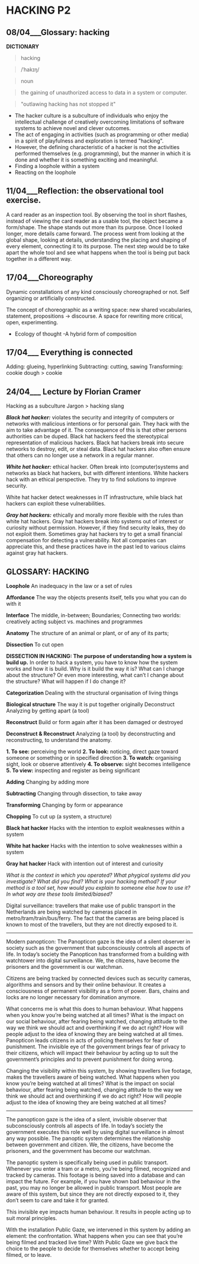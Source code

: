 # **HACKING P2**

## **08/04___Glossary: hacking**                                                                                   

**DICTIONARY**

> hacking

> /ˈhakɪŋ/

> noun

> the gaining of unauthorized access to data in a system or computer.

> "outlawing hacking has not stopped it"

- The hacker culture is a subculture of individuals who enjoy the intellectual challenge of creatively overcoming limitations of software systems to achieve novel and clever outcomes.
- The act of engaging in activities (such as programming or other media) in a spirit of playfulness and exploration is termed "hacking". 
- However, the defining characteristic of a hacker is not the activities performed themselves (e.g. programming), but the manner in which it is done and whether it is something exciting and meaningful.
- Finding a loophole within a system
- Reacting on the loophole

## **11/04___Reflection: the observational tool exercise.**
A card reader as an inspection tool.
By observing the tool in short flashes, instead of viewing the card reader as a usable tool, the object became a form/shape.
The shape stands out more than its purpose. Once I looked longer, more details came forward. 
The process went from looking at the global shape, looking at details, understanding the placing and shaping of every element, connecting it to its purpose. 
The next step would be to take apart the whole tool and see what happens when the tool is being put back together in a different way. 

## **17/04___Choreography**   
Dynamic constallations of any kind consciously choreographed or not. Self organizing or artificially constructed.

The concept of choreographic as a writing space: new shared vocabularies, statement, propositions -> discourse. A space for rewriting more critical, open, experimenting. 

- Ecology of thought 
-A hybrid form of composition 

## **17/04___ Everything is connected**
Adding: glueing, hyperlinking
Subtracting: cutting, sawing
Transforming: cookie dough > cookie


## **24/04___ Lecture by Florian Cramer**
Hacking as a subculture
Jargon > hacking slang 

**_Black hat hacker:_** violates the security and integrity of computers or networks with malicious intentions or for personal gain. They hack with the aim to take advantage of it. 
The consequence of this is that other persons authorities can be duped. Black hat hackers feed the stereotypical representation of malicious hackers.
Black hat hackers break into secure networks to destroy, edit, or steal data. Black hat hackers also often ensure that others can no longer use a network in a regular manner.

**_White hat hacker:_** ethical hacker. Often break into (computer)systems and networks as black hat hackers, but with different intentions. White hackers hack with an ethical perspective. They try to find solutions to improve security.

White hat hacker detect weaknesses in IT infrastructure, while black hat hackers can exploit these vulnerabilities. 

**_Gray hat hackers:_** ethically and morally more flexible with the rules than white hat hackers. Gray hat hackers break into systems out of interest or curiosity without permission. However, if they find security leaks, they do not exploit them. Sometimes gray hat hackers try to get a small financial compensation for detecting a vulnerability. Not all companies can appreciate this, and these practices have in the past led to various claims against gray hat hackers.

## **GLOSSARY: HACKING**

**Loophole**
An inadequacy in the law or a set of rules

**Affordance**
The way the objects presents itself, tells you what you can do with it

**Interface**
The middle, in-between;
Boundaries;
Connecting two worlds: creatively acting subject vs. machines and programmes

**Anatomy**
The structure of an animal or plant, or of any of its parts;

**Dissection**
To cut open

**DISSECTION IN HACKING: The purpose of understanding how a system is build up.**
In order to hack a system, you have to know how the system works and how it is build. Why is it build the way it is? What can I change about the structure? Or even more interesting, what can’t I change about the structure? What will happen if I do change it? 

**Categorization**
Dealing with the structural organisation of living things

**Biological structure**
The way it is put together originally
Deconstruct 
Analyzing by getting apart (a tool)

**Reconstruct** 
Build or form again after it has been damaged or destroyed 

**Deconstruct & Reconstruct** 
Analyzing (a tool) by deconstructing and reconstructing, to understand the anatomy. 

**1. To see:** perceiving the world 
**2. To look:** noticing, direct gaze toward someone or something or in specified direction 
**3. To watch:** organising sight, look or observe attentively 
**4. To observe:** sight becomes intelligence
**5. To view:** inspecting and register as being significant 


**Adding**
Changing by adding more

**Subtracting**
Changing through dissection, to take away

**Transforming**
Changing by form or appearance


**Chopping** 
To cut up (a system, a structure)

**Black hat hacker** 
Hacks with the intention to exploit weaknesses within a system 

**White hat hacker** 
Hacks with the intention to solve weaknesses within a system 

**Gray hat hacker**
Hack with intention out of interest and curiosity 


*What is the context in which you operated? What phygical systems did you investigate? What did you find? What is your hacking method? If your method is a tool set, how would you explain to someone else how to use it? In what way are these tools limited/biased?*

Digital surveillance: travellers that make use of public transport in the Netherlands are being watched by cameras placed in metro/tram/train/bus/ferry. The fact that the cameras are being placed is known to most of the travellers, but they are not directly exposed to it. 

__________________________________________________

Modern panopticon:
The Panopticon gaze is the idea of a silent observer in society such as the government that subconsciously controls all aspects of life. 
In today’s society the Panopticon has transformed from a building with watchtower into digital surveillance. We, the citizens, have become the prisoners and the government is our watchman. 

Citizens are being tracked by connected devices such as security cameras, algorithms and sensors and by their online behaviour. It creates a consciousness of permanent visibility as a form of power. Bars, chains and locks are no longer necessary for domination anymore. 

What concerns me is what this does to human behaviour. What happens when you know you’re being watched at all times? What is the impact on our social behaviour, after fearing being watched, changing attitude to the way we think we should act and overthinking if we do act right? How will people adjust to the idea of knowing they are being watched at all times.
Panopticon leads citizens in acts of policing themselves for fear of punishment. The invisible eye of the government brings fear of privacy to their citizens, which will impact their behaviour by acting up to suit the government’s principles and to prevent punishment for doing wrong.  


Changing the visibility within this system, by showing travellers live footage, makes the travellers aware of being watched. What happens when you know you’re being watched at all times? What is the impact on social behaviour, after fearing being watched, changing attitude to the way we think we should act and overthinking if we do act right? How will people adjust to the idea of knowing they are being watched at all times? 

__________________________________________________

The panopticon gaze is the idea of a silent, invisible observer that subconsciously controls all aspects of life. In today’s society the government executes this role well by using digital surveillance in almost any way possible. The panoptic system determines the relationship between government and citizen. We, the citizens, have become the prisoners, and the government has become our watchman.

The panoptic system is specifically being used in public transport. Whenever you enter a tram or a metro, you’re being filmed, recognized and tracked by cameras. This footage is being saved into a database and can impact the future. For example, if you have shown bad behaviour in the past, you may no longer be allowed in public transport. Most people are aware of this system, but since they are not directly exposed to it, they don’t seem to care and take it for granted.

This invisible eye impacts human behaviour. It results in people acting up to suit moral principles. 

With the installation Public Gaze, we intervened in this system by adding an element: the confrontation. What happens when you can see that you’re being filmed and tracked live time? With Public Gaze we give back the choice to the people to decide for themselves whether to accept being filmed, or to leave.
